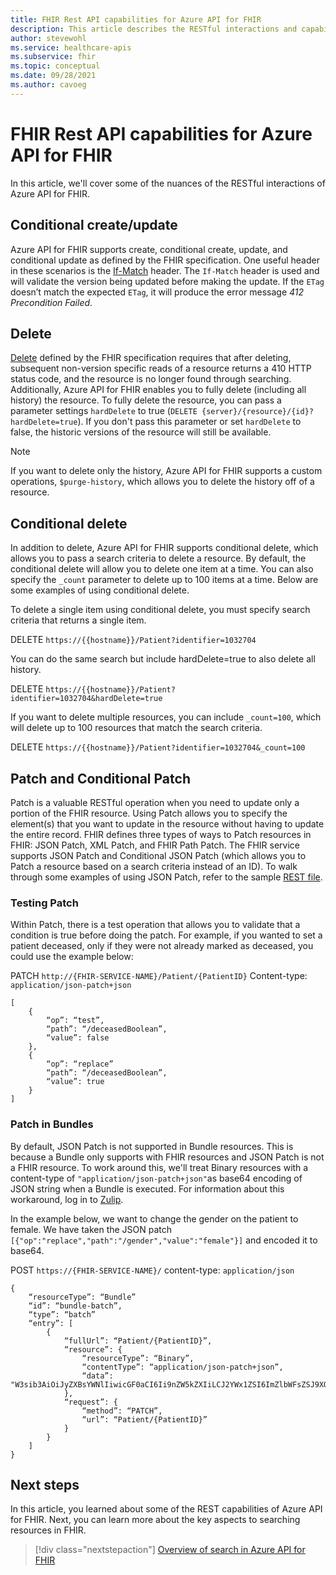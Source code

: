 ```yaml
---
title: FHIR Rest API capabilities for Azure API for FHIR
description: This article describes the RESTful interactions and capabilities for Azure API for FHIR.
author: stevewohl
ms.service: healthcare-apis
ms.subservice: fhir
ms.topic: conceptual
ms.date: 09/28/2021
ms.author: cavoeg
---
```


# FHIR Rest API capabilities for Azure API for FHIR

In this article, we'll cover some of the nuances of the RESTful interactions of Azure API for FHIR.


## Conditional create/update

Azure API for FHIR supports create, conditional create, update, and conditional update as defined by the FHIR specification. One useful header in these scenarios is the [If-Match](https://www.hl7.org/fhir/http.html#concurrency) header. The `If-Match` header is used and will validate the version being updated before making the update. If the `ETag` doesn’t match the expected `ETag`, it will produce the error message *412 Precondition Failed*. 

## Delete

[Delete](https://www.hl7.org/fhir/http.html#delete) defined by the FHIR specification requires that after deleting, subsequent non-version specific reads of a resource returns a 410 HTTP status code, and the resource is no longer found through searching. Additionally, Azure API for FHIR enables you to fully delete (including all history) the resource. To fully delete the resource, you can pass a parameter settings `hardDelete` to true (`DELETE {server}/{resource}/{id}?hardDelete=true`). If you don't pass this parameter or set `hardDelete` to false, the historic versions of the resource will still be available.

> [!NOTE]
> If you want to delete only the history, Azure API for FHIR supports a custom operations, `$purge-history`, which allows you to delete the history off of a resource. 

## Conditional delete

In addition to delete, Azure API for FHIR supports conditional delete, which allows you to pass a search criteria to delete a resource. By default, the conditional delete will allow you to delete one item at a time. You can also specify the `_count` parameter to delete up to 100 items at a time. Below are some examples of using conditional delete.

To delete a single item using conditional delete, you must specify search criteria that returns a single item.

DELETE `https://{{hostname}}/Patient?identifier=1032704`

You can do the same search but include hardDelete=true to also delete all history.

DELETE `https://{{hostname}}/Patient?identifier=1032704&hardDelete=true`

If you want to delete multiple resources, you can include `_count=100`, which will delete up to 100 resources that match the search criteria.

DELETE `https://{{hostname}}/Patient?identifier=1032704&_count=100`

## Patch and Conditional Patch

Patch is a valuable RESTful operation when you need to update only a portion of the FHIR resource. Using Patch allows you to specify the element(s) that you want to update in the resource without having to update the entire record. FHIR defines three types of ways to Patch resources in FHIR: JSON Patch, XML Patch, and FHIR Path Patch. The FHIR service supports JSON Patch and Conditional JSON Patch (which allows you to Patch a resource based on a search criteria instead of an ID). To walk through some examples of using JSON Patch, refer to the sample [REST file](https://github.com/microsoft/fhir-server/blob/main/docs/rest/PatchRequests.http).

### Testing Patch

Within Patch, there is a test operation that allows you to validate that a condition is true before doing the patch. For example, if you wanted to set a patient deceased, only if they were not already marked as deceased, you could use the example below: 

PATCH `http://{FHIR-SERVICE-NAME}/Patient/{PatientID}`
Content-type: `application/json-patch+json`

```
[
	{
		“op”: “test”,
		“path”: “/deceasedBoolean”,
		“value”: false
	},
	{
		“op”: “replace”
		“path”: “/deceasedBoolean”,
		“value”: true
	}
]

```

### Patch in Bundles

By default, JSON Patch is not supported in Bundle resources. This is because a Bundle only supports with FHIR resources and JSON Patch is not a FHIR resource. To work around this, we'll treat Binary resources with a content-type of `"application/json-patch+json"`as base64 encoding of JSON string when a Bundle is executed. For information about this workaround, log in to [Zulip](https://chat.fhir.org/#narrow/stream/179166-implementers/topic/Transaction.20with.20PATCH.20request). 

In the example below, we want to change the gender on the patient to female. We have taken the JSON patch `[{"op":"replace","path":"/gender","value":"female"}]` and encoded it to base64.

POST `https://{FHIR-SERVICE-NAME}/`
content-type: `application/json`

```
{
	“resourceType”: “Bundle”
	“id”: “bundle-batch”,
	“type”: “batch”
	“entry”: [
		{
			“fullUrl”: “Patient/{PatientID}”,
			“resource”: {
				“resourceType”: “Binary”,
				“contentType”: “application/json-patch+json”,
				“data”: "W3sib3AiOiJyZXBsYWNlIiwicGF0aCI6Ii9nZW5kZXIiLCJ2YWx1ZSI6ImZlbWFsZSJ9XQ=="
			},
			“request”: { 
				“method”: “PATCH”,
				“url”: “Patient/{PatientID}”
			}
		}
	]
}

```

## Next steps

In this article, you learned about some of the REST capabilities of Azure API for FHIR. Next, you can learn more about the key aspects to searching resources in FHIR. 

>[!div class="nextstepaction"]
>[Overview of search in Azure API for FHIR](overview-of-search.md)
